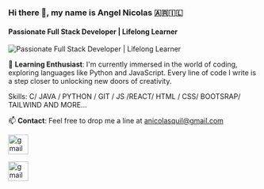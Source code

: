 ### Hi there 👋, my name is  Angel Nicolas 🇦🇷🇮🇱
#### Passionate Full Stack Developer | Lifelong Learner
![Passionate Full Stack Developer | Lifelong Learner](https://skillscouter.com/wp-content/uploads/2020/08/Best-Online-Full-Stack-Developer-Courses-amp-Certificates.webp)

🌱 **Learning Enthusiast**: I'm currently immersed in the world of coding, exploring languages like Python and JavaScript. Every line of code I write is a step closer to unlocking new doors of creativity.

Skills: C/ JAVA / PYTHON / GIT / JS /REACT/ HTML / CSS/ BOOTSRAP/ TAILWIND AND MORE...

📫 **Contact**: Feel free to drop me a line at anicolasquil@gmail.com 

[<img src='https://cdn.jsdelivr.net/npm/simple-icons@3.0.1/icons/gmail.svg' alt='gmail' height='40'>](mailto:anicolasquil@gmail.com)  




[<img src='https://cdn.jsdelivr.net/npm/simple-icons@3.0.1/icons/gmail.svg' alt='gmail' height='40'>](mailto:anicolasquil@gmail.com)

